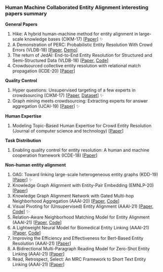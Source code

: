 ### Human Machine Collaborated Entity Alignment interesting papers summary
__General Papers__
1. Hike: A hybrid human-machine method for entity alignment in large-scale knowledge bases (CIKM-17) [[Paper](https://dl.acm.org/doi/pdf/10.1145/3132847.3132912?casa_token=t0SoJF2WayAAAAAA:yhviz0jakhcWfhGgec3viKFPZIenM4QBegX3_519-3oolRl8DQIzmgJhTBKTR0Tm97EIrEU73lRq)] ✨
2. A Demonstration of PERC: Probabilistic Entity Resolution With Crowd Errors (VLDB-18) [[Paper](https://dl.acm.org/doi/pdf/10.14778/3229863.3236225?casa_token=TcGvPimpEv0AAAAA:QLybjopBNLAnSFXO9MMW3bJwealx1xcgWu8dFwFsds5EjHYCWDu1-QE5HK9PNsm7CXu-hTSdhW0l), [Demo](https://www.youtube.com/watch?v=rQ7nu3b8zXY)]
3. The return of JedAI: End-to-End Entity Resolution for Structured and Semi-Structured Data (VLDB-18) [[Paper](http://www.vldb.org/pvldb/vol11/p1950-papadakis.pdf), [Code](https://github.com/scify/JedAIToolkit)]
4. Crowdsourced collective entity resolution with relational match propagation (ICDE-20) [[Paper](https://ieeexplore.ieee.org/stamp/stamp.jsp?arnumber=9101689&casa_token=qG7UH84vy7gAAAAA:sOQWwszuj8DwkuCDoA21ggeS1MGcapCi4o0KvZSPekEeImXSAGVckrtmgekQR5jq1wzDRI0x&tag=1)]


__Quality Control__
1. Hyper questions: Unsupervised targeting of a few experts in crowdsourcing (CIKM-17) [[Paper](https://dl.acm.org/doi/pdf/10.1145/3132847.3132971?casa_token=FdB1Velr2DMAAAAA:jmZ2O_15E1L2fdltfcIlD1PYlEhuz9Tgu096nss2Y2OvxOhC0AgA2u7NjWj8ICp-0O-u4_lJOMoc), [Dataset](http://www.ml.ist.i.kyoto-u.ac.jp/en/en-research/li2017cikm)] ✨
2. Graph mining meets crowdsourcing: Extracting experts for answer aggregation (IJCAI-19) [[Paper](https://www.ijcai.org/Proceedings/2019/0177.pdf)] ✨

__Human Expertise__
1. Modeling Topic-Based Human Expertise for Crowd Entity Resolution (Journal of computer science and technology) [[Paper](https://link.springer.com/content/pdf/10.1007/s11390-018-1882-8.pdf)]

__Task Distribution__
1. Enabling quality control for entity resolution: A human and machine cooperation framework (ICDE-18) [[Paper](https://ieeexplore.ieee.org/stamp/stamp.jsp?arnumber=9101689&casa_token=qG7UH84vy7gAAAAA:sOQWwszuj8DwkuCDoA21ggeS1MGcapCi4o0KvZSPekEeImXSAGVckrtmgekQR5jq1wzDRI0x&tag=1)]

__Non-human entity alignment__
1. OAG: Toward linking large-scale heterogeneous entity graphs (KDD-19) [[Paper](https://dl.acm.org/doi/pdf/10.1145/3292500.3330785?casa_token=BzW8VdjJEX0AAAAA:T5eQvzhVc1aCBnAPHRmFWKSH4P7R9syPN9DHRt10DHa4tQk6OJJsKZp5nuTh2PEi0q_INTOtWDEK)] ✨
2. Knowledge Graph Alignment with Entity-Pair Embedding (EMNLP-20) [[Paper](https://www.aclweb.org/anthology/2020.emnlp-main.130.pdf)]
3. Knowledge Graph Alignment Network with Gated Multi-hop Neighborhood Aggregation (AAAI-20) [[Paper](https://arxiv.org/pdf/1911.08936.pdf), [Code](https://github.com/nju-websoft/AliNet)] 
4. Visual Pivoting for (Unsupervised) Entity Alignment (AAAI-21) [[Paper](https://arxiv.org/pdf/2009.13603.pdf), [Code](https://github.com/cambridgeltl/eva)] ✨
5. Relation-Aware Neighborhood Matching Model for Entity Alignment (AAAI-21) [[Paper](https://arxiv.org/pdf/2012.08128.pdf), [Code](https://github.com/Peter7Yao/RNM)]
6. A Lightweight Neural Model for Biomedical Entity Linking (AAAI-21) [[Paper](https://arxiv.org/pdf/2012.08844.pdf), [Code](https://github.com/tigerchen52/Biomedical-Entity-Linking)]
7. Improving the Efficiency and Effectiveness for Bert-Based Entity Resolution (AAAI-21) [[Paper](https://www.aaai.org/AAAI21Papers/AAAI-7273.LiB.pdf)]
8. A Bidirectional Multi-Paragraph Reading Model for Zero-Shot Entity Linking (AAAI-21) [[Paper](https://www.aaai.org/AAAI21Papers/AAAI-6269.TangH.pdf)]
9. Read, Retrospect, Select: An MRC Framework to Short Text Entity Linking (AAAI-21) [[Paper](https://arxiv.org/pdf/2101.02394.pdf)]
